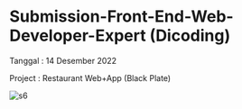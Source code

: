 # Submission-Front-End-Web-Developer-Expert (Dicoding)

Tanggal : 14 Desember 2022

Project : Restaurant Web+App (Black Plate)

![s6](https://user-images.githubusercontent.com/79824355/211149462-a5af9adb-854a-4968-a0dc-b90699ee06c9.jpg)
